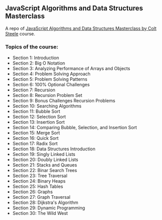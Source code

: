 ## JavaScript Algorithms and Data Structures Masterclass

A repo of [JavaScript Algorithms and Data Structures Masterclass by Colt Steele](https://www.udemy.com/course/js-algorithms-and-data-structures-masterclass/) course.

### Topics of the course:

- Section 1: Introduction
- Section 2: Big O Notation
- Section 3: Analyzing Performance of Arrays and Objects
- Section 4: Problem Solving Approach
- Section 5: Problem Solving Patterns
- Section 6: 100% Optional Challenges
- Section 7: Recursion
- Section 8: Recursion Problem Set
- Section 9: Bonus Challenges Recursion Problems
- Section 10: Searching Algorithms
- Section 11: Bubble Sort
- Section 12: Selection Sort
- Section 13: Insertion Sort
- Section 14: Comparing Bubble, Selection, and Insertion Sort
- Section 15: Merge Sort
- Section 16: Quick Sort
- Section 17: Radix Sort
- Section 18: Data Structures Introduction
- Section 19: Singly Linked Lists
- Section 20: Doubly Linked Lists
- Section 21: Stacks and Queues
- Section 22: Binar Search Trees
- Section 23: Tree Traversal
- Section 24: Binary Heaps
- Section 25: Hash Tables
- Section 26: Graphs
- Section 27: Graph Traversal
- Section 28: Dijkstra's Algorithm
- Section 29: Dynamic Programming
- Section 30: The Wild West
